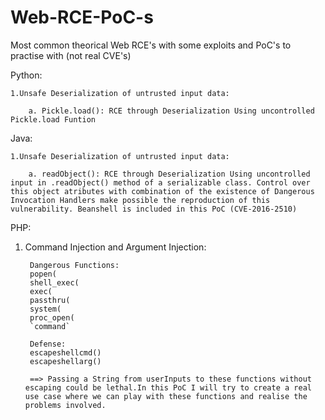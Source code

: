 # Web-RCE-PoC-s
Most common theorical Web RCE's with some exploits and PoC's to practise with (not real CVE's)


Python:


	1.Unsafe Deserialization of untrusted input data:

		a. Pickle.load(): RCE through Deserialization Using uncontrolled Pickle.load Funtion

Java:

	1.Unsafe Deserialization of untrusted input data:

		a. readObject(): RCE through Deserialization Using uncontrolled input in .readObject() method of a serializable class. Control over this object atributes with combination of the existence of Dangerous Invocation Handlers make possible the reproduction of this vulnerability. Beanshell is included in this PoC (CVE-2016-2510)

PHP:

1. Command Injection and Argument Injection:

		Dangerous Functions:
		popen(
		shell_exec(
		exec(
		passthru(
		system(
		proc_open(
		`command`
					
		Defense:
		escapeshellcmd()
		escapeshellarg()

		==> Passing a String from userInputs to these functions without escaping could be lethal.In this PoC I will try to create a real use case where we can play with these functions and realise the problems involved.
	